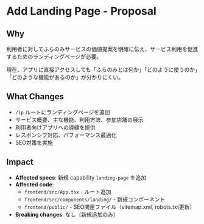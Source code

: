 # Add Landing Page - Proposal

## Why
利用者に対してふらのみサービスの価値提案を明確に伝え、サービス利用を促進するためのランディングページが必要。

現在、アプリに直接アクセスしても「ふらのみとは何か」「どのように使うのか」「どのような機能があるのか」が分かりにくい。

## What Changes
- `/lp` ルートにランディングページを追加
- サービス概要、主な機能、利用方法、参加店舗の展示
- 利用者向けアプリへの導線を提供
- レスポンシブ対応、パフォーマンス最適化
- SEO対策を実施

## Impact
- **Affected specs**: 新規 capability `landing-page` を追加
- **Affected code**: 
  - `frontend/src/App.tsx` - ルート追加
  - `frontend/src/components/landing/` - 新規コンポーネント
  - `frontend/public/` - SEO関連ファイル（sitemap.xml, robots.txt更新）
- **Breaking changes**: なし（新規追加のみ）

